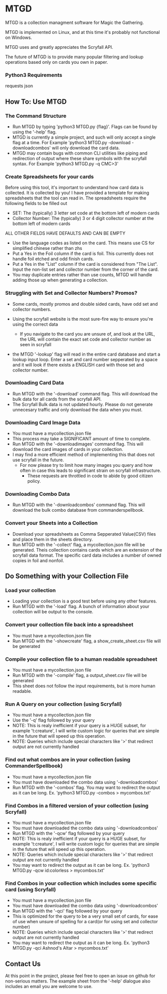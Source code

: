 # MTGD
MTGD is a collection managment software for Magic the Gathering.

MTGD is implemented on Linux, and at this time it's probably not functional on Windows.

MTGD uses and greatly appreciates the Scryfall API. 

The future of MTGD is to provide many popular filtering and lookup operations based only on cards you own in paper. 

### Python3 Requirements
requests
json

## How To: Use MTGD

### The Command Structure
- Run MTGD by typing 'python3 MTGD.py {flag}'. Flags can be found by using the '-help' flag.
- MTGD is currently a simple project, and such will only accept a single flag at a time. For Example 'python3 MTGD.py -download -downloadcombos' will only download the card data.
- MTGD may contain bugs with common CLI utilities like piping and redirection of output where these share symbols with the scryfall syntax. For Example 'python3 MTGD.py -q CMC>3'

### Create Spreadsheets for your cards 
Before using this tool, it's important to understand how card data is collected. It is collected by you! I have provided a template for making spreadsheets that the tool can read in.
The spreadsheets require the following fields to be filled out
- SET: The (typically) 3 letter set code at the bottom left of modern cards
- Collector Number: The (typically) 3 or 4 digit collector number at the bottom left of modern cards


ALL OTHER FIELDS HAVE DEFAULTS AND CAN BE EMPTY


- Use the language codes as listed on the card. This means use CS for simplified chinese rather than zhs
- Put a Yes in the Foil column if the card is foil. This currently does not handle foil etched and odd finish cards.
- Put a Yes in the "List" column if the card is considered from "The List". Input the non-list set and collector number from the corner of the card.
- You may duplicate entries rather than use counts, MTGD will handle adding those up when generating a collection.

### Struggling with Set and Collector Numbers? Promos?
- Some cards, mostly promos and double sided cards, have odd set and collector numbers.

- Using the scryfall website is the most sure-fire way to ensure you're using the correct data
    - If you navigate to the card you are unsure of, and look at the URL, the URL will contain the exact set code and collector number as seen in scryfall

- the MTGD '-lookup' flag will read in the entire card database and start a lookup input loop. Enter a set and card number sepperated by a space and it will look if there exists a ENGLISH card with those set and collector number.

### Downloading Card Data
- Run MTGD with the '-download' command flag. This will download the bulk data for all cards from the scryfall API.
- The Scryfall Bulk data is not updated hourly. Please do not generate unnecesary traffic and only download the data when you must.

### Downloading Card Image Data
- You must have a mycollection.json file
- This process may take a SIGNIFICANT amount of time to complete.
- Run MTGD with the '-downloadimages' command flag. This will download the card images of cards in your collection.
- I may find a more efficient method of implementing this that does not use scryfall in the future.
    - For now please try to limit how many images you query and how often in case this leads to significant strain on scryfall infrastructure.
        - These requests are throttled in code to abide by good citizen policy.

### Downloading Combo Data
- Run MTGD with the '-downloadcombos' command flag. This will download the bulk combo database from commanderspellbook.

### Convert your Sheets into a Collection
- Download your spreadsheets as Comma Sepperated Value(CSV) files and place them in the sheets directory.
- Run MTGD with the '-collect' flag, a mycollection.json file will be generated. Theis collection contains cards which are an extension of the scryfall data format. The specific card data includes a number of owned copies in foil and nonfoil.


## Do Something with your Collection File

### Load your collection
- Loading your collection is a good test before using any other features.
- Run MTGD with the '-load' flag. A bunch of information about your collection will be output to the console.

### Convert your collection file back into a spreadsheet
- You must have a mycollection.json file
- Run MTGD with the '-showcreate' flag, a show_create_sheet.csv file will be generated

### Compile your collection file to a human readable spreadsheet
- You must have a mycollection.json file
- Run MTGD with the '-compile' flag, a output_sheet.csv file will be generated
- This sheet does not follow the input requirements, but is more human readable.

### Run A Query on your collection (using Scryfall)
- You must have a mycollection.json file
- Use the '-q' flag followed by your query
- NOTE: This is realy inefficient if your query is a HUGE subset, for example 't:creature', I will write custom logic for queries that are simple in the future that will speed up this operation.
- NOTE: Queries which include special characters like '>' that redirect output are not currently handled

### Find out what combos are in your collection (using CommanderSpellbook)
- You must have a mycollection.json file 
- You must have downloaded the combo data using '-downloadcombos'
- Run MTGD with the '-combos' flag. You may want to redirect the output as it can be long. Ex. 'python3 MTGD.py -combos > mycombos.txt'

### Find Combos in a filtered version of your collection (using Scryfall)
- You must have a mycollection.json file 
- You must have downloaded the combo data using '-downloadcombos'
- Run MTGD with the '-qcw' flag followed by your query
- NOTE: This is realy inefficient if your query is a HUGE subset, for example 't:creature', I will write custom logic for queries that are simple in the future that will speed up this operation.
- NOTE: Queries which include special characters like '>' that redirect output are not currently handled
- You may want to redirect the output as it can be long. Ex. 'python3 MTGD.py -qcw id:colorless > mycombos.txt'

### Find Combos in your collection which includes some specific card (using Scryfall)
- You must have a mycollection.json file 
- You must have downloaded the combo data using '-downloadcombos'
- Run MTGD with the '-qci' flag followed by your query
- This is optimized for the query to be a very small set of cards, for ease of use when unsure of spelling for a card(or for using set and collector number)
- NOTE: Queries which include special characters like '>' that redirect output are not currently handled
- You may want to redirect the output as it can be long. Ex. 'python3 MTGD.py -qci Ashnod's Altar > mycombos.txt'


## Contact Us
At this point in the project, please feel free to open an issue on github for non-serious matters. The example sheet from the '-help' dialogue also includes an email you are welcome to use.
